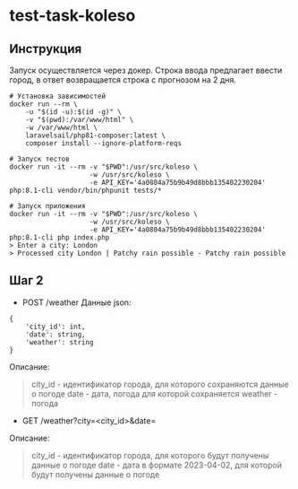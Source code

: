 # test-task-koleso

## Инструкция

Запуск осуществляется через докер. Строка ввода предлагает ввести город, в ответ возвращается строка с прогнозом на 2 дня.

```
# Установка зависимостей
docker run --rm \
    -u "$(id -u):$(id -g)" \
    -v "$(pwd):/var/www/html" \
    -w /var/www/html \
    laravelsail/php81-composer:latest \
    composer install --ignore-platform-reqs

# Запуск тестов
docker run -it --rm -v "$PWD":/usr/src/koleso \
                    -w /usr/src/koleso \
                    -e API_KEY='4a0804a75b9b49d8bbb135402230204' php:8.1-cli vendor/bin/phpunit tests/*

# Запуск приложения
docker run -it --rm -v "$PWD":/usr/src/koleso \
                    -w /usr/src/koleso \
                    -e API_KEY='4a0804a75b9b49d8bbb135402230204' php:8.1-cli php index.php
> Enter a city: London
> Processed city London | Patchy rain possible - Patchy rain possible
```

## Шаг 2

- POST /weather
  Данные json:

```
{
    'city_id': int,
    'date': string,
    'weather': string
}
```

Описание:
> city_id - идентификатор города, для которого сохраняются данные о погоде 
> date - дата, погода для которой сохраняется 
> weather - погода 


- GET /weather?city=<city_id>&date=<date>

Описание:
> city_id - идентификатор города, для которого будут получены данные о погоде 
> date - дата в формате 2023-04-02, для которой будут получены данные о погоде
